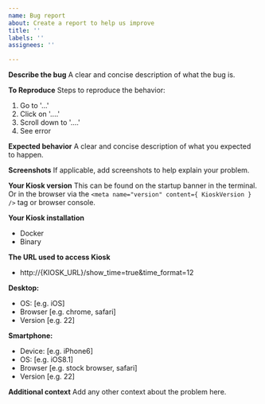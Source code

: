 ```yaml
---
name: Bug report
about: Create a report to help us improve
title: ''
labels: ''
assignees: ''

---
```


**Describe the bug**
A clear and concise description of what the bug is.

**To Reproduce**
Steps to reproduce the behavior:
1. Go to '...'
2. Click on '....'
3. Scroll down to '....'
4. See error

**Expected behavior**
A clear and concise description of what you expected to happen.

**Screenshots**
If applicable, add screenshots to help explain your problem.

**Your Kiosk version**
This can be found on the startup banner in the terminal. Or in the browser via the `<meta name="version" content={ KioskVersion } />` tag or browser console.

**Your Kiosk installation**
- Docker
- Binary

**The URL used to access Kiosk**
- http://{KIOSK_URL}/show_time=true&time_format=12

**Desktop:**
 - OS: [e.g. iOS]
 - Browser [e.g. chrome, safari]
 - Version [e.g. 22]

**Smartphone:**
 - Device: [e.g. iPhone6]
 - OS: [e.g. iOS8.1]
 - Browser [e.g. stock browser, safari]
 - Version [e.g. 22]

**Additional context**
Add any other context about the problem here.
